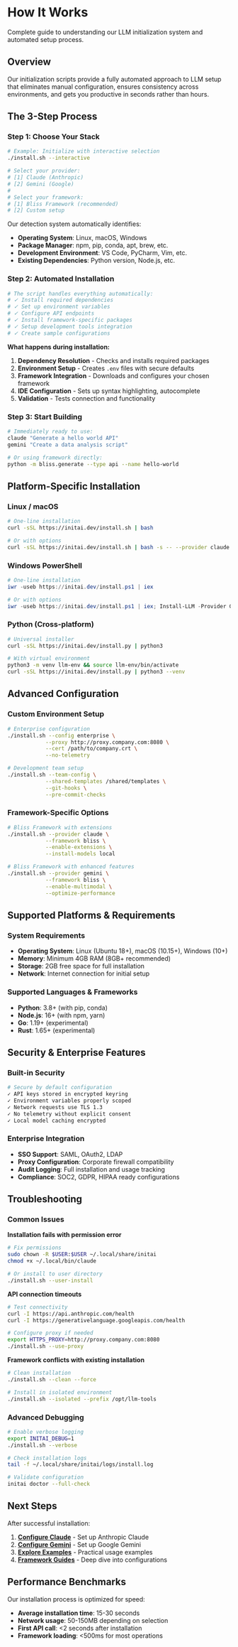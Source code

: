 # How It Works

Complete guide to understanding our LLM initialization system and automated setup process.

## Overview

Our initialization scripts provide a fully automated approach to LLM setup that eliminates manual configuration, ensures consistency across environments, and gets you productive in seconds rather than hours.

## The 3-Step Process

### Step 1: Choose Your Stack
```bash
# Example: Initialize with interactive selection
./install.sh --interactive

# Select your provider:
# [1] Claude (Anthropic)
# [2] Gemini (Google)
#
# Select your framework:
# [1] Bliss Framework (recommended)
# [2] Custom setup
```

Our detection system automatically identifies:
- **Operating System**: Linux, macOS, Windows
- **Package Manager**: npm, pip, conda, apt, brew, etc.
- **Development Environment**: VS Code, PyCharm, Vim, etc.
- **Existing Dependencies**: Python version, Node.js, etc.

### Step 2: Automated Installation
```bash
# The script handles everything automatically:
# ✓ Install required dependencies
# ✓ Set up environment variables
# ✓ Configure API endpoints
# ✓ Install framework-specific packages
# ✓ Setup development tools integration
# ✓ Create sample configurations
```

**What happens during installation:**
1. **Dependency Resolution** - Checks and installs required packages
2. **Environment Setup** - Creates `.env` files with secure defaults
3. **Framework Integration** - Downloads and configures your chosen framework
4. **IDE Configuration** - Sets up syntax highlighting, autocomplete
5. **Validation** - Tests connection and functionality

### Step 3: Start Building
```bash
# Immediately ready to use:
claude "Generate a hello world API"
gemini "Create a data analysis script"

# Or using framework directly:
python -m bliss.generate --type api --name hello-world
```

## Platform-Specific Installation

### Linux / macOS
```bash
# One-line installation
curl -sSL https://initai.dev/install.sh | bash

# Or with options
curl -sSL https://initai.dev/install.sh | bash -s -- --provider claude --framework bliss
```

### Windows PowerShell
```powershell
# One-line installation
iwr -useb https://initai.dev/install.ps1 | iex

# Or with options
iwr -useb https://initai.dev/install.ps1 | iex; Install-LLM -Provider Gemini -Framework BlissFramework
```

### Python (Cross-platform)
```bash
# Universal installer
curl -sSL https://initai.dev/install.py | python3

# With virtual environment
python3 -m venv llm-env && source llm-env/bin/activate
curl -sSL https://initai.dev/install.py | python3 --venv
```

## Advanced Configuration

### Custom Environment Setup
```bash
# Enterprise configuration
./install.sh --config enterprise \
            --proxy http://proxy.company.com:8080 \
            --cert /path/to/company.crt \
            --no-telemetry

# Development team setup
./install.sh --team-config \
            --shared-templates /shared/templates \
            --git-hooks \
            --pre-commit-checks
```

### Framework-Specific Options
```bash
# Bliss Framework with extensions
./install.sh --provider claude \
            --framework bliss \
            --enable-extensions \
            --install-models local

# Bliss Framework with enhanced features
./install.sh --provider gemini \
            --framework bliss \
            --enable-multimodal \
            --optimize-performance
```

## Supported Platforms & Requirements

### System Requirements
- **Operating System**: Linux (Ubuntu 18+), macOS (10.15+), Windows (10+)
- **Memory**: Minimum 4GB RAM (8GB+ recommended)
- **Storage**: 2GB free space for full installation
- **Network**: Internet connection for initial setup

### Supported Languages & Frameworks
- **Python**: 3.8+ (with pip, conda)
- **Node.js**: 16+ (with npm, yarn)
- **Go**: 1.19+ (experimental)
- **Rust**: 1.65+ (experimental)

## Security & Enterprise Features

### Built-in Security
```bash
# Secure by default configuration
✓ API keys stored in encrypted keyring
✓ Environment variables properly scoped
✓ Network requests use TLS 1.3
✓ No telemetry without explicit consent
✓ Local model caching encrypted
```

### Enterprise Integration
- **SSO Support**: SAML, OAuth2, LDAP
- **Proxy Configuration**: Corporate firewall compatibility
- **Audit Logging**: Full installation and usage tracking
- **Compliance**: SOC2, GDPR, HIPAA ready configurations

## Troubleshooting

### Common Issues

**Installation fails with permission error**
```bash
# Fix permissions
sudo chown -R $USER:$USER ~/.local/share/initai
chmod +x ~/.local/bin/claude

# Or install to user directory
./install.sh --user-install
```

**API connection timeouts**
```bash
# Test connectivity
curl -I https://api.anthropic.com/health
curl -I https://generativelanguage.googleapis.com/health

# Configure proxy if needed
export HTTPS_PROXY=http://proxy.company.com:8080
./install.sh --use-proxy
```

**Framework conflicts with existing installation**
```bash
# Clean installation
./install.sh --clean --force

# Install in isolated environment
./install.sh --isolated --prefix /opt/llm-tools
```

### Advanced Debugging
```bash
# Enable verbose logging
export INITAI_DEBUG=1
./install.sh --verbose

# Check installation logs
tail -f ~/.local/share/initai/logs/install.log

# Validate configuration
initai doctor --full-check
```

## Next Steps

After successful installation:

1. **[Configure Claude](/claude/installation)** - Set up Anthropic Claude
2. **[Configure Gemini](/gemini/installation)** - Set up Google Gemini
3. **[Explore Examples](/content/getting-started)** - Practical usage examples
4. **[Framework Guides](/content/model-configuration)** - Deep dive into configurations

## Performance Benchmarks

Our installation process is optimized for speed:
- **Average installation time**: 15-30 seconds
- **Network usage**: 50-150MB depending on selection
- **First API call**: <2 seconds after installation
- **Framework loading**: <500ms for most operations